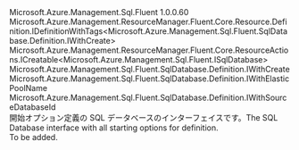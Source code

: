 <Type Name="IWithAllDifferentOptions" FullName="Microsoft.Azure.Management.Sql.Fluent.SqlDatabase.Definition.IWithAllDifferentOptions">
  <TypeSignature Language="C#" Value="public interface IWithAllDifferentOptions : Microsoft.Azure.Management.ResourceManager.Fluent.Core.Resource.Definition.IDefinitionWithTags&lt;Microsoft.Azure.Management.Sql.Fluent.SqlDatabase.Definition.IWithCreate&gt;, Microsoft.Azure.Management.ResourceManager.Fluent.Core.ResourceActions.ICreatable&lt;Microsoft.Azure.Management.Sql.Fluent.ISqlDatabase&gt;, Microsoft.Azure.Management.Sql.Fluent.SqlDatabase.Definition.IWithCreate, Microsoft.Azure.Management.Sql.Fluent.SqlDatabase.Definition.IWithElasticPoolName, Microsoft.Azure.Management.Sql.Fluent.SqlDatabase.Definition.IWithSourceDatabaseId" />
  <TypeSignature Language="ILAsm" Value=".class public interface auto ansi abstract IWithAllDifferentOptions implements class Microsoft.Azure.Management.ResourceManager.Fluent.Core.Resource.Definition.IDefinitionWithTags`1&lt;class Microsoft.Azure.Management.Sql.Fluent.SqlDatabase.Definition.IWithCreate&gt;, class Microsoft.Azure.Management.ResourceManager.Fluent.Core.ResourceActions.ICreatable`1&lt;class Microsoft.Azure.Management.Sql.Fluent.ISqlDatabase&gt;, class Microsoft.Azure.Management.ResourceManager.Fluent.Core.ResourceActions.IIndexable, class Microsoft.Azure.Management.Sql.Fluent.SqlDatabase.Definition.IWithCollationAllCreateOptions, class Microsoft.Azure.Management.Sql.Fluent.SqlDatabase.Definition.IWithCreate, class Microsoft.Azure.Management.Sql.Fluent.SqlDatabase.Definition.IWithCreateWithLessOptions, class Microsoft.Azure.Management.Sql.Fluent.SqlDatabase.Definition.IWithEdition, class Microsoft.Azure.Management.Sql.Fluent.SqlDatabase.Definition.IWithElasticPoolName, class Microsoft.Azure.Management.Sql.Fluent.SqlDatabase.Definition.IWithMaxSizeBytesAllCreateOptions, class Microsoft.Azure.Management.Sql.Fluent.SqlDatabase.Definition.IWithServiceObjective, class Microsoft.Azure.Management.Sql.Fluent.SqlDatabase.Definition.IWithSourceDatabaseId" />
  <TypeSignature Language="DocId" Value="T:Microsoft.Azure.Management.Sql.Fluent.SqlDatabase.Definition.IWithAllDifferentOptions" />
  <TypeSignature Language="VB.NET" Value="Public Interface IWithAllDifferentOptions&#xA;Implements ICreatable(Of ISqlDatabase), IDefinitionWithTags(Of IWithCreate), IWithCreate, IWithElasticPoolName, IWithSourceDatabaseId" />
  <TypeSignature Language="F#" Value="type IWithAllDifferentOptions = interface&#xA;    interface IWithElasticPoolName&#xA;    interface IWithSourceDatabaseId&#xA;    interface IWithCreate&#xA;    interface IWithServiceObjective&#xA;    interface IWithEdition&#xA;    interface IWithCollationAllCreateOptions&#xA;    interface IWithMaxSizeBytesAllCreateOptions&#xA;    interface IWithCreateWithLessOptions&#xA;    interface ICreatable&lt;ISqlDatabase&gt;&#xA;    interface IIndexable&#xA;    interface IDefinitionWithTags&lt;IWithCreate&gt;" />
  <AssemblyInfo>
    <AssemblyName>Microsoft.Azure.Management.Sql.Fluent</AssemblyName>
    <AssemblyVersion>1.0.0.60</AssemblyVersion>
  </AssemblyInfo>
  <Interfaces>
    <Interface>
      <InterfaceName>Microsoft.Azure.Management.ResourceManager.Fluent.Core.Resource.Definition.IDefinitionWithTags&lt;Microsoft.Azure.Management.Sql.Fluent.SqlDatabase.Definition.IWithCreate&gt;</InterfaceName>
    </Interface>
    <Interface>
      <InterfaceName>Microsoft.Azure.Management.ResourceManager.Fluent.Core.ResourceActions.ICreatable&lt;Microsoft.Azure.Management.Sql.Fluent.ISqlDatabase&gt;</InterfaceName>
    </Interface>
    <Interface>
      <InterfaceName>Microsoft.Azure.Management.Sql.Fluent.SqlDatabase.Definition.IWithCreate</InterfaceName>
    </Interface>
    <Interface>
      <InterfaceName>Microsoft.Azure.Management.Sql.Fluent.SqlDatabase.Definition.IWithElasticPoolName</InterfaceName>
    </Interface>
    <Interface>
      <InterfaceName>Microsoft.Azure.Management.Sql.Fluent.SqlDatabase.Definition.IWithSourceDatabaseId</InterfaceName>
    </Interface>
  </Interfaces>
  <Docs>
    <summary>
            <span data-ttu-id="88c6c-101">開始オプション定義の SQL データベースのインターフェイスです。</span><span class="sxs-lookup"><span data-stu-id="88c6c-101">The SQL Database interface with all starting options for definition.</span></span>
            </summary>
    <remarks>To be added.</remarks>
  </Docs>
  <Members />
</Type>